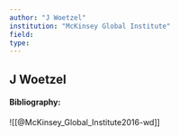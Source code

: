 ```yaml
---
author: "J Woetzel"
institution: "McKinsey Global Institute"
field:
type:
---
```


## J Woetzel
#### Bibliography:

![[@McKinsey_Global_Institute2016-wd]]